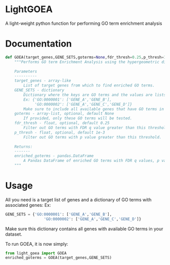 # LightGOEA
A light-weight python function for performing GO term enrichment analysis

# Documentation

```python
def GOEA(target_genes,GENE_SETS,goterms=None,fdr_thresh=0.25,p_thresh=1e-3): 
    """Performs GO term Enrichment Analysis using the hypergeometric distribution.
    
    Parameters
    ----------
    target_genes - array-like
        List of target genes from which to find enriched GO terms.
    GENE_SETS - dictionary
        Dictionary where the keys are GO terms and the values are lists of genes associated with each GO term.
        Ex: {'GO:0000001': ['GENE_A','GENE_B'],
             'GO:0000002': ['GENE_A','GENE_C','GENE_D']}
        Make sure to include all available genes that have GO terms in your dataset.
    goterms - array-list, optional, default None
        If provided, only these GO terms will be tested.
    fdr_thresh - float, optional, default 0.25
        Filter out GO terms with FDR q value greater than this threshold.
    p_thresh - float, optional, default 1e-3
        Filter out GO terms with p value greater than this threshold.
        
    Returns:
    -------
    enriched_goterms - pandas.DataFrame
        A Pandas DataFrame of enriched GO terms with FDR q values, p values, and associated genes provided.
    """
```    

# Usage
All you need is a target list of genes and a dictionary of GO terms with associated genes:
  Ex: 
  ```python
  GENE_SETS = {'GO:0000001': ['GENE_A','GENE_B'],
                   'GO:0000002': ['GENE_A','GENE_C','GENE_D']}
  ```
Make sure this dictionary contains all genes with available GO terms in your dataset.

To run GOEA, it is now simply:
```python
from light_goea import GOEA
enriched_goterms = GOEA(target_genes,GENE_SETS)
```
